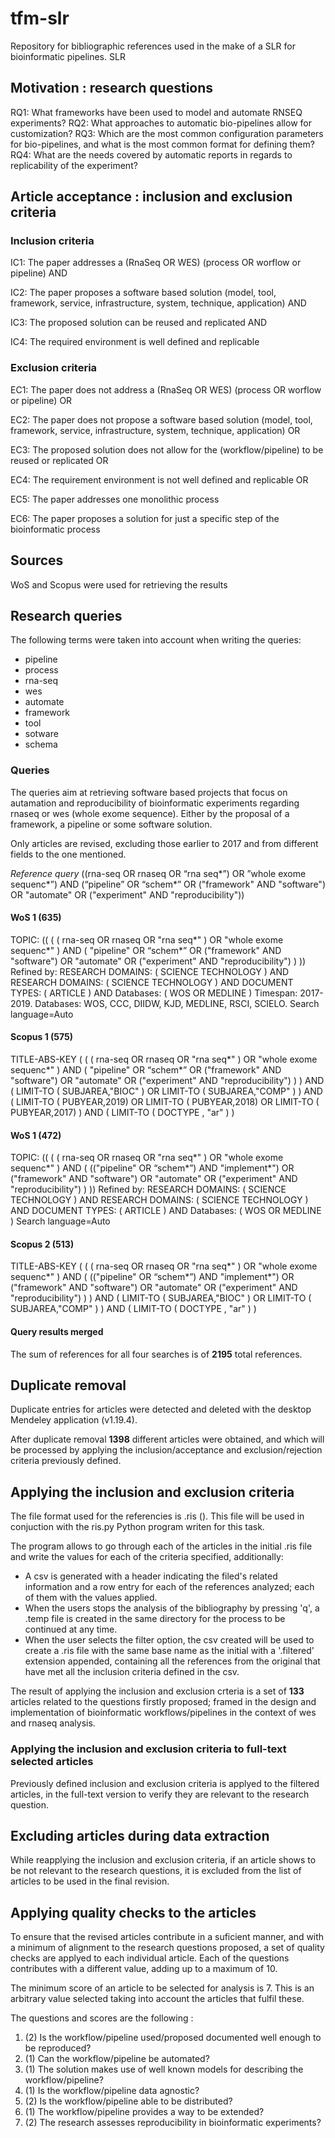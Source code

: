 # tfm-slr
Repository for bibliographic references used in the make of a SLR for bioinformatic pipelines.
 SLR
## Motivation : research questions  
RQ1: What frameworks have been used to model and automate RNSEQ experiments?
RQ2: What approaches to automatic bio-pipelines allow for customization?
RQ3: Which are the most common configuration parameters for bio-pipelines, and what is the 
most common format for defining them?
RQ4: What are the needs covered by automatic reports in regards to replicability of the 
experiment?

## Article acceptance : inclusion and exclusion criteria
### Inclusion criteria
IC1: The paper addresses a (RnaSeq OR WES) (process OR worflow or pipeline) AND

IC2: The paper proposes a software based solution (model, tool, framework, service, 
infrastructure, system, technique, application) AND

IC3: The proposed solution can be reused and replicated AND

IC4: The required environment is well defined and replicable 

### Exclusion criteria
EC1: The paper does not address a (RnaSeq OR WES) (process OR worflow or pipeline) OR

EC2: The paper does not propose a software based solution (model, tool, framework, service, 
infrastructure, system, technique, application) OR

EC3: The proposed solution does not allow for the (workflow/pipeline) to be reused or replicated OR

EC4: The requirement environment is not well defined and replicable OR

EC5: The paper addresses one monolithic process

EC6: The paper proposes a solution for just a specific step of the bioinformatic process

## Sources
WoS and Scopus were used for retrieving the results

## Research queries
The following terms were taken into account when writing the queries:

+ pipeline
+ process
+ rna-seq
+ wes
+ automate
+ framework
+ tool
+ sotware
+ schema

### Queries
The queries aim at retrieving software based projects that focus on autamation and reproducibility of bioinformatic experiments regarding rnaseq or wes (whole exome sequence). Either by the proposal of a framework, a pipeline or some software solution.

Only articles are revised, excluding those earlier to 2017 and from different fields to the one mentioned.

_Reference query_
((rna-seq OR rnaseq OR “rna seq*”) OR ”whole exome sequenc*”) AND (“pipeline” OR “schem*” OR ("framework" AND "software") OR "automate" OR ("experiment" AND "reproducibility"))

#### WoS 1 (635)
TOPIC: (( ( ( rna-seq OR rnaseq OR "rna seq*" ) OR "whole exome sequenc*" ) AND ( "pipeline" OR “schem*” OR ("framework" AND "software") OR "automate" OR ("experiment" AND "reproducibility") ) ))
Refined by: RESEARCH DOMAINS: ( SCIENCE TECHNOLOGY ) AND RESEARCH DOMAINS: ( SCIENCE TECHNOLOGY ) AND DOCUMENT TYPES: ( ARTICLE ) AND Databases: ( WOS OR MEDLINE )
Timespan: 2017-2019. Databases:  WOS, CCC, DIIDW, KJD, MEDLINE, RSCI, SCIELO.
Search language=Auto  

#### Scopus 1 (575)
TITLE-ABS-KEY ( ( ( rna-seq OR rnaseq OR "rna seq*" ) OR "whole exome sequenc*" ) 
AND ( "pipeline" OR “schem*”
    OR ("framework" AND "software") 
OR "automate" 
OR ("experiment" AND "reproducibility") ) ) 
AND ( LIMIT-TO ( SUBJAREA,"BIOC" ) 
OR LIMIT-TO ( SUBJAREA,"COMP" ) ) 
AND ( LIMIT-TO ( PUBYEAR,2019) 
OR LIMIT-TO ( PUBYEAR,2018) 
OR LIMIT-TO ( PUBYEAR,2017) )
AND  ( LIMIT-TO ( DOCTYPE ,  "ar" ) ) 

#### WoS 1 (472)
TOPIC: (( ( ( rna-seq OR rnaseq OR "rna seq*" ) OR "whole exome sequenc*" ) AND ( (("pipeline" OR “schem*”) AND "implement*") OR ("framework" AND "software") OR "automate" OR ("experiment" AND "reproducibility") ) ))
Refined by: RESEARCH DOMAINS: ( SCIENCE TECHNOLOGY ) AND RESEARCH DOMAINS: ( SCIENCE TECHNOLOGY ) AND DOCUMENT TYPES: ( ARTICLE ) AND Databases: ( WOS OR MEDLINE )
Search language=Auto  

#### Scopus 2 (513)
TITLE-ABS-KEY ( ( ( rna-seq OR rnaseq OR "rna seq*" ) OR "whole exome sequenc*" ) 
AND ( (("pipeline" OR “schem*”) AND "implement*")
    OR ("framework" AND "software") 
OR "automate" 
OR ("experiment" AND "reproducibility") ) ) 
AND ( LIMIT-TO ( SUBJAREA,"BIOC" ) 
OR LIMIT-TO ( SUBJAREA,"COMP" ) ) 
AND  ( LIMIT-TO ( DOCTYPE ,  "ar" ) ) 

#### Query results merged
The sum of references for all four searches is of **2195** total references.

## Duplicate removal
Duplicate entries for articles were detected and deleted with the desktop Mendeley application (v1.19.4).

After duplicate removal __1398__ different articles were obtained, and which will be processed by applying the inclusion/acceptance and 
exclusion/rejection criteria previously defined.

## Applying the inclusion and exclusion criteria
The file format used for the referencies is .ris (). This file will be used in conjuction with the
ris.py Python program writen for this task.

The program allows to go through each of the articles in the initial .ris file and write the values
for each of the criteria specified, additionally:
* A csv is generated with a header indicating the filed's related information and a row entry for
	each of the references analyzed; each of them with the values applied.
* When the users stops the analysis of the bibliography by pressing 'q', a .temp file is created
	in the same directory for the process to be continued at any time.
* When the user selects the filter option, the csv created will be used to create a .ris file with
	the same base name as the initial with a '.filtered' extension appended, containing all the
	references from the original that have met all the inclusion criteria defined in the csv.

The result of applying the inclusion and exclusion crteria is a set of __133__ articles related to the questions firstly
proposed; framed in the design and implementation of bioinformatic workflows/pipelines in the context
of wes and rnaseq analysis.

### Applying the inclusion and exclusion criteria to full-text selected articles
Previously defined inclusion and exclusion criteria is applyed to the filtered articles,
in the full-text version to verify they are relevant to the research question.

## Excluding articles during data extraction
While reapplying the inclusion and exclusion criteria, if an article shows to be not relevant to
the research questions, it is excluded from the list of articles to be used in the final revision.

## Applying quality checks to the articles
To ensure that the revised articles contribute in a suficient manner, and with a minimum of alignment
to the research questions proposed, a set of quality checks are applyed to each individual article.
Each of the questions contributes with a different value, adding up to a maximum of 10.

The minimum score of an article to be selected for analysis is 7. This is an arbitrary value
selected taking into account the articles that fulfil these.

The questions and scores are the following :
1. (2) Is the workflow/pipeline used/proposed documented well enough to be reproduced?
2. (1) Can the workflow/pipeline be automated?
3. (1) The solution makes use of well known models for describing the workflow/pipeline?
4. (1) Is the workflow/pipeline data agnostic?
5. (2) Is the workflow/pipeline able to be distributed?
6. (1) The workflow/pipeline provides a way to be extended?
7. (2) The research assesses reproducibility in bioinformatic experiments? 
